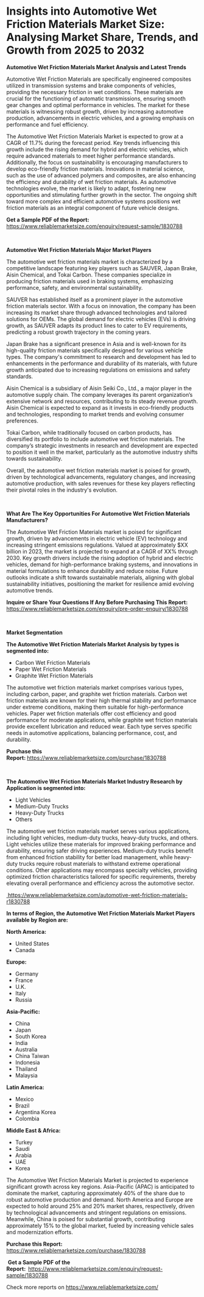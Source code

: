 <p><h1>Insights into Automotive Wet Friction Materials Market Size: Analysing Market Share, Trends, and Growth from 2025 to 2032</h1></p><p><strong>Automotive Wet Friction Materials Market Analysis and Latest Trends</strong></p>
<p><p>Automotive Wet Friction Materials are specifically engineered composites utilized in transmission systems and brake components of vehicles, providing the necessary friction in wet conditions. These materials are crucial for the functioning of automatic transmissions, ensuring smooth gear changes and optimal performance in vehicles. The market for these materials is witnessing robust growth, driven by increasing automotive production, advancements in electric vehicles, and a growing emphasis on performance and fuel efficiency.</p><p>The Automotive Wet Friction Materials Market is expected to grow at a CAGR of 11.7% during the forecast period. Key trends influencing this growth include the rising demand for hybrid and electric vehicles, which require advanced materials to meet higher performance standards. Additionally, the focus on sustainability is encouraging manufacturers to develop eco-friendly friction materials. Innovations in material science, such as the use of advanced polymers and composites, are also enhancing the efficiency and durability of wet friction materials. As automotive technologies evolve, the market is likely to adapt, fostering new opportunities and stimulating further growth in the sector. The ongoing shift toward more complex and efficient automotive systems positions wet friction materials as an integral component of future vehicle designs.</p></p>
<p><strong>Get a Sample PDF of the Report:&nbsp;</strong> <a href="https://www.reliablemarketsize.com/enquiry/request-sample/1830788?utm_campaign=3345&utm_medium=2&utm_source=Github&utm_content=ia&utm_term=03042025&utm_id=automotive-wet-friction-materials">https://www.reliablemarketsize.com/enquiry/request-sample/1830788</a></p>
<p>&nbsp;</p>
<p><strong>Automotive Wet Friction Materials Major Market Players</strong></p>
<p><p>The automotive wet friction materials market is characterized by a competitive landscape featuring key players such as SAUVER, Japan Brake, Aisin Chemical, and Tokai Carbon. These companies specialize in producing friction materials used in braking systems, emphasizing performance, safety, and environmental sustainability.</p><p>SAUVER has established itself as a prominent player in the automotive friction materials sector. With a focus on innovation, the company has been increasing its market share through advanced technologies and tailored solutions for OEMs. The global demand for electric vehicles (EVs) is driving growth, as SAUVER adapts its product lines to cater to EV requirements, predicting a robust growth trajectory in the coming years.</p><p>Japan Brake has a significant presence in Asia and is well-known for its high-quality friction materials specifically designed for various vehicle types. The company's commitment to research and development has led to enhancements in the performance and durability of its materials, with future growth anticipated due to increasing regulations on emissions and safety standards.</p><p>Aisin Chemical is a subsidiary of Aisin Seiki Co., Ltd., a major player in the automotive supply chain. The company leverages its parent organization’s extensive network and resources, contributing to its steady revenue growth. Aisin Chemical is expected to expand as it invests in eco-friendly products and technologies, responding to market trends and evolving consumer preferences.</p><p>Tokai Carbon, while traditionally focused on carbon products, has diversified its portfolio to include automotive wet friction materials. The company’s strategic investments in research and development are expected to position it well in the market, particularly as the automotive industry shifts towards sustainability.</p><p>Overall, the automotive wet friction materials market is poised for growth, driven by technological advancements, regulatory changes, and increasing automotive production, with sales revenues for these key players reflecting their pivotal roles in the industry's evolution.</p></p>
<p>&nbsp;</p>
<p><strong>What Are The Key Opportunities For Automotive Wet Friction Materials Manufacturers?</strong></p>
<p><p>The Automotive Wet Friction Materials market is poised for significant growth, driven by advancements in electric vehicle (EV) technology and increasing stringent emissions regulations. Valued at approximately $XX billion in 2023, the market is projected to expand at a CAGR of XX% through 2030. Key growth drivers include the rising adoption of hybrid and electric vehicles, demand for high-performance braking systems, and innovations in material formulations to enhance durability and reduce noise. Future outlooks indicate a shift towards sustainable materials, aligning with global sustainability initiatives, positioning the market for resilience amid evolving automotive trends.</p></p>
<p><strong>Inquire or Share Your Questions If Any Before Purchasing This Report:</strong> <a href="https://www.reliablemarketsize.com/enquiry/pre-order-enquiry/1830788?utm_campaign=3345&utm_medium=2&utm_source=Github&utm_content=ia&utm_term=03042025&utm_id=automotive-wet-friction-materials">https://www.reliablemarketsize.com/enquiry/pre-order-enquiry/1830788</a></p>
<p>&nbsp;</p>
<p><strong>Market Segmentation</strong></p>
<p><strong>The Automotive Wet Friction Materials Market Analysis by types is segmented into:</strong></p>
<p><ul><li>Carbon Wet Friction Materials</li><li>Paper Wet Friction Materials</li><li>Graphite Wet Friction Materials</li></ul></p>
<p><p>The automotive wet friction materials market comprises various types, including carbon, paper, and graphite wet friction materials. Carbon wet friction materials are known for their high thermal stability and performance under extreme conditions, making them suitable for high-performance vehicles. Paper wet friction materials offer cost efficiency and good performance for moderate applications, while graphite wet friction materials provide excellent lubrication and reduced wear. Each type serves specific needs in automotive applications, balancing performance, cost, and durability.</p></p>
<p><strong>Purchase this Report:&nbsp;</strong><a href="https://www.reliablemarketsize.com/purchase/1830788?utm_campaign=3345&utm_medium=2&utm_source=Github&utm_content=ia&utm_term=03042025&utm_id=automotive-wet-friction-materials">https://www.reliablemarketsize.com/purchase/1830788</a></p>
<p>&nbsp;</p>
<p><strong>The Automotive Wet Friction Materials Market Industry Research by Application is segmented into:</strong></p>
<p><ul><li>Light Vehicles</li><li>Medium-Duty Trucks</li><li>Heavy-Duty Trucks</li><li>Others</li></ul></p>
<p><p>The automotive wet friction materials market serves various applications, including light vehicles, medium-duty trucks, heavy-duty trucks, and others. Light vehicles utilize these materials for improved braking performance and durability, ensuring safer driving experiences. Medium-duty trucks benefit from enhanced friction stability for better load management, while heavy-duty trucks require robust materials to withstand extreme operational conditions. Other applications may encompass specialty vehicles, providing optimized friction characteristics tailored for specific requirements, thereby elevating overall performance and efficiency across the automotive sector.</p></p>
<p><a href="https://www.reliablemarketsize.com/automotive-wet-friction-materials-r1830788?utm_campaign=3345&utm_medium=2&utm_source=Github&utm_content=ia&utm_term=03042025&utm_id=automotive-wet-friction-materials">&nbsp;https://www.reliablemarketsize.com/automotive-wet-friction-materials-r1830788</a></p>
<p><strong>In terms of Region, the Automotive Wet Friction Materials Market Players available by Region are:</strong></p>
<p>
    <p> <strong> North America: </strong>
        <ul>
            <li>United States</li>
            <li>Canada</li>
        </ul>
        </p> 
    <p> <strong> Europe: </strong>
        <ul>
            <li>Germany</li>
            <li>France</li>
            <li>U.K.</li>
            <li>Italy</li>
            <li>Russia</li>
        </ul>
        </p> 
    <p> <strong> Asia-Pacific: </strong>
        <ul>
            <li>China</li>
            <li>Japan</li>
            <li>South Korea</li>
            <li>India</li>
            <li>Australia</li>
            <li>China Taiwan</li>
            <li>Indonesia</li>
            <li>Thailand</li>
            <li>Malaysia</li>
        </ul>
        </p> 
    <p> <strong> Latin America: </strong>
        <ul>
            <li>Mexico</li>
            <li>Brazil</li>
            <li>Argentina Korea</li>
            <li>Colombia</li>
        </ul>
        </p> 
    <p> <strong> Middle East & Africa: </strong>
        <ul>
            <li>Turkey</li>
            <li>Saudi</li>
            <li>Arabia</li>
            <li>UAE</li>
            <li>Korea</li>
        </ul>
    </p>
    </p>
<p><p>The Automotive Wet Friction Materials Market is projected to experience significant growth across key regions. Asia-Pacific (APAC) is anticipated to dominate the market, capturing approximately 40% of the share due to robust automotive production and demand. North America and Europe are expected to hold around 25% and 20% market shares, respectively, driven by technological advancements and stringent regulations on emissions. Meanwhile, China is poised for substantial growth, contributing approximately 15% to the global market, fueled by increasing vehicle sales and modernization efforts.</p></p>
<p><strong>Purchase this Report: </strong><a href="https://www.reliablemarketsize.com/purchase/1830788?utm_campaign=3345&utm_medium=2&utm_source=Github&utm_content=ia&utm_term=03042025&utm_id=automotive-wet-friction-materials">https://www.reliablemarketsize.com/purchase/1830788</a></p>
<p>&nbsp;<strong>Get a Sample PDF of the Report:&nbsp;&nbsp;</strong><a href="https://www.reliablemarketsize.com/enquiry/request-sample/1830788?utm_campaign=3345&utm_medium=2&utm_source=Github&utm_content=ia&utm_term=03042025&utm_id=automotive-wet-friction-materials">https://www.reliablemarketsize.com/enquiry/request-sample/1830788</a></p>
<p><strong></strong></p>
<p>Check more reports on <a href="https://www.reliablemarketsize.com/?utm_campaign=3345&utm_medium=2&utm_source=Github&utm_content=ia&utm_term=03042025&utm_id=automotive-wet-friction-materials">https://www.reliablemarketsize.com/</a></p>